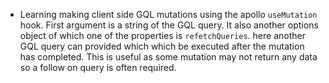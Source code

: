 ---
---

- Learning making client side GQL mutations using the apollo `useMutation` hook. First argument is a string of the GQL query. It also another options object of which one of the properties is `refetchQueries`. here another GQL query can provided which which be executed after the mutation has completed. This is useful as some mutation may not return any data so a follow on query is often required.
